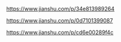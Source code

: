 https://www.jianshu.com/p/34e813989264

https://www.jianshu.com/p/0d7101399087

https://www.jianshu.com/p/cd6e00289f4c